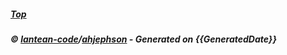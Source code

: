 
##### [Top](#top)
##### © [lantean-code](https://github.com/lantean-code)/[ahjephson](https://github.com/ahjephson) - _Generated on {{GeneratedDate}}_
